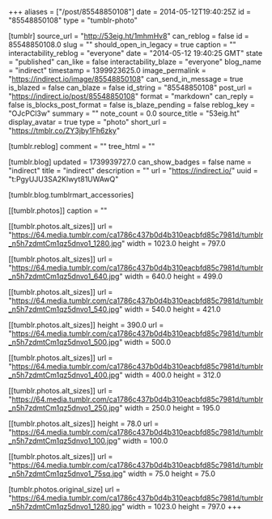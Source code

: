 +++
aliases = ["/post/85548850108"]
date = 2014-05-12T19:40:25Z
id = "85548850108"
type = "tumblr-photo"

[tumblr]
source_url = "http://53eig.ht/1mhmHv8"
can_reblog = false
id = 85548850108.0
slug = ""
should_open_in_legacy = true
caption = ""
interactability_reblog = "everyone"
date = "2014-05-12 19:40:25 GMT"
state = "published"
can_like = false
interactability_blaze = "everyone"
blog_name = "indirect"
timestamp = 1399923625.0
image_permalink = "https://indirect.io/image/85548850108"
can_send_in_message = true
is_blazed = false
can_blaze = false
id_string = "85548850108"
post_url = "https://indirect.io/post/85548850108"
format = "markdown"
can_reply = false
is_blocks_post_format = false
is_blaze_pending = false
reblog_key = "OJcPCl3w"
summary = ""
note_count = 0.0
source_title = "53eig.ht"
display_avatar = true
type = "photo"
short_url = "https://tmblr.co/ZY3jby1Fh6zky"

[tumblr.reblog]
comment = ""
tree_html = ""

[tumblr.blog]
updated = 1739939727.0
can_show_badges = false
name = "indirect"
title = "indirect"
description = ""
url = "https://indirect.io/"
uuid = "t:PgyUJU3SA2Klwyt81UWAwQ"

[tumblr.blog.tumblrmart_accessories]

[[tumblr.photos]]
caption = ""

[[tumblr.photos.alt_sizes]]
url = "https://64.media.tumblr.com/ca1786c437b0d4b310eacbfd85c7981d/tumblr_n5h7zdmtCm1qz5dnvo1_1280.jpg"
width = 1023.0
height = 797.0

[[tumblr.photos.alt_sizes]]
url = "https://64.media.tumblr.com/ca1786c437b0d4b310eacbfd85c7981d/tumblr_n5h7zdmtCm1qz5dnvo1_640.jpg"
width = 640.0
height = 499.0

[[tumblr.photos.alt_sizes]]
url = "https://64.media.tumblr.com/ca1786c437b0d4b310eacbfd85c7981d/tumblr_n5h7zdmtCm1qz5dnvo1_540.jpg"
width = 540.0
height = 421.0

[[tumblr.photos.alt_sizes]]
height = 390.0
url = "https://64.media.tumblr.com/ca1786c437b0d4b310eacbfd85c7981d/tumblr_n5h7zdmtCm1qz5dnvo1_500.jpg"
width = 500.0

[[tumblr.photos.alt_sizes]]
url = "https://64.media.tumblr.com/ca1786c437b0d4b310eacbfd85c7981d/tumblr_n5h7zdmtCm1qz5dnvo1_400.jpg"
width = 400.0
height = 312.0

[[tumblr.photos.alt_sizes]]
url = "https://64.media.tumblr.com/ca1786c437b0d4b310eacbfd85c7981d/tumblr_n5h7zdmtCm1qz5dnvo1_250.jpg"
width = 250.0
height = 195.0

[[tumblr.photos.alt_sizes]]
height = 78.0
url = "https://64.media.tumblr.com/ca1786c437b0d4b310eacbfd85c7981d/tumblr_n5h7zdmtCm1qz5dnvo1_100.jpg"
width = 100.0

[[tumblr.photos.alt_sizes]]
url = "https://64.media.tumblr.com/ca1786c437b0d4b310eacbfd85c7981d/tumblr_n5h7zdmtCm1qz5dnvo1_75sq.jpg"
width = 75.0
height = 75.0

[tumblr.photos.original_size]
url = "https://64.media.tumblr.com/ca1786c437b0d4b310eacbfd85c7981d/tumblr_n5h7zdmtCm1qz5dnvo1_1280.jpg"
width = 1023.0
height = 797.0
+++
